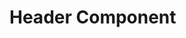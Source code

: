 # Header Component

<div id="root"></div>
<script src="./docs/assets/react-app/build/static/js/main.1e03b867.js"></script>
